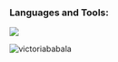 
<h3 align="left">Languages and Tools:</h3>
<img src="https://skillicons.dev/icons?i=cpp,cs,html,css,bootstrap,js,dotnet,figma,git,github,java,mysql,supabase,netlify,react,postman,unity" />

<p><img align="center" src="https://github-readme-stats.vercel.app/api/top-langs?username=victoriababala&show_icons=true&locale=en&layout=compact" alt="victoriababala" /></p>


